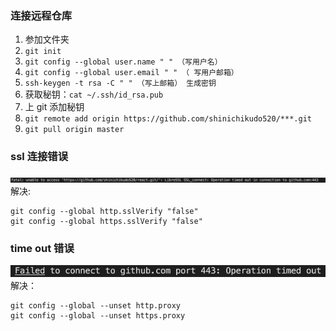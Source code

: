 ### 连接远程仓库

1. 参加文件夹
2. `git init`
3. `git config --global user.name " " （写用户名）`
4. `git config --global user.email " " （ 写用户邮箱）`
5. `ssh-keygen -t rsa -C " " （写上邮箱） 生成密钥`
6. 获取秘钥：`cat ~/.ssh/id_rsa.pub`
7. 上 git 添加秘钥
8. `git remote add origin https://github.com/shinichikudo520/***.git`
9. `git pull origin master`

### ssl 连接错误

![ssl连接错误](./img/SSL_connect.png)
解决:

```
git config --global http.sslVerify "false"
git config --global https.sslVerify "false"
```

### time out 错误

![ssl连接错误](./img/timeout.png)
解决：

```
git config --global --unset http.proxy
git config --global --unset https.proxy
```
